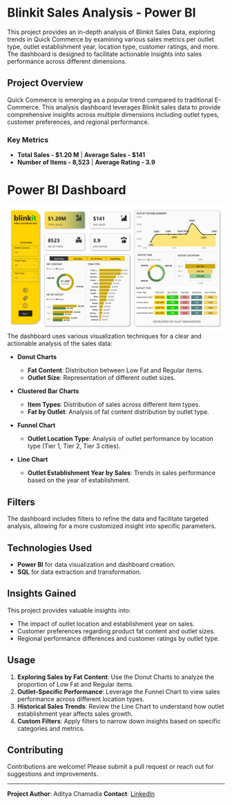 # Blinkit Sales Analysis - Power BI

This project provides an in-depth analysis of Blinkit Sales Data, exploring trends in Quick Commerce by examining various sales metrics per outlet type, outlet establishment year, location type, customer ratings, and more. The dashboard is designed to facilitate actionable insights into sales performance across different dimensions.

## Project Overview

Quick Commerce is emerging as a popular trend compared to traditional E-Commerce. This analysis dashboard leverages Blinkit sales data to provide comprehensive insights across multiple dimensions including outlet types, customer preferences, and regional performance.

### Key Metrics
- **Total Sales - $1.20 M** | **Average Sales - $141**
- **Number of Items - 8,523** | **Average Rating - 3.9**

# Power BI Dashboard
![Dashboard](https://github.com/sujitmahapatra/Blinkit-Analysis-Dashboard-PowerBI/blob/88efd31f4fb31f26040fe0d03238d43258aed96d/Blinkit%20Analysis%20Dashboard.png)
The dashboard uses various visualization techniques for a clear and actionable analysis of the sales data:

- **Donut Charts**
  - **Fat Content**: Distribution between Low Fat and Regular items.
  - **Outlet Size**: Representation of different outlet sizes.

- **Clustered Bar Charts**
  - **Item Types**: Distribution of sales across different item types.
  - **Fat by Outlet**: Analysis of fat content distribution by outlet type.

- **Funnel Chart**
  - **Outlet Location Type**: Analysis of outlet performance by location type (Tier 1, Tier 2, Tier 3 cities).

- **Line Chart**
  - **Outlet Establishment Year by Sales**: Trends in sales performance based on the year of establishment.

## Filters

The dashboard includes filters to refine the data and facilitate targeted analysis, allowing for a more customized insight into specific parameters.

## Technologies Used

- **Power BI** for data visualization and dashboard creation.
- **SQL** for data extraction and transformation.

## Insights Gained

This project provides valuable insights into:
- The impact of outlet location and establishment year on sales.
- Customer preferences regarding product fat content and outlet sizes.
- Regional performance differences and customer ratings by outlet type.

## Usage

1. **Exploring Sales by Fat Content**: Use the Donut Charts to analyze the proportion of Low Fat and Regular items.
2. **Outlet-Specific Performance**: Leverage the Funnel Chart to view sales performance across different location types.
3. **Historical Sales Trends**: Review the Line Chart to understand how outlet establishment year affects sales growth.
4. **Custom Filters**: Apply filters to narrow down insights based on specific categories and metrics.

## Contributing

Contributions are welcome! Please submit a pull request or reach out for suggestions and improvements.

---

**Project Author**: Aditya Chamadia
**Contact**: [LinkedIn](https://www.linkedin.com/in/aditya-chamadia/)

